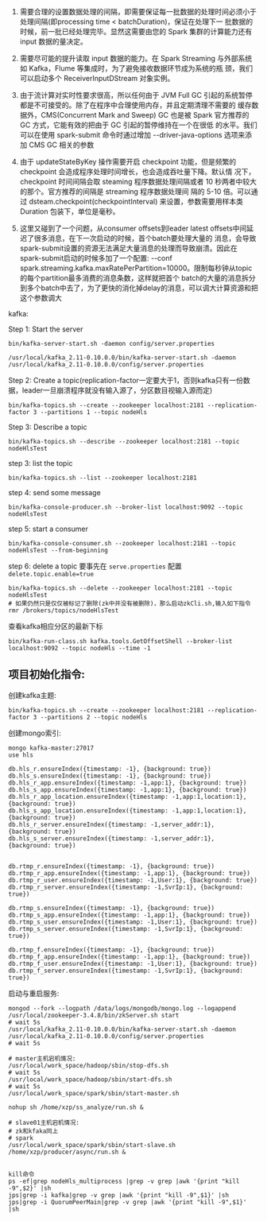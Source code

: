 ﻿1. 需要合理的设置数据处理的间隔，即需要保证每一批数据的处理时间必须小于处理间隔(即processing time < batchDuration)，保证在处理下一
   批数据的时候，前一批已经处理完毕。显然这需要由您的 Spark 集群的计算能力还有 input 数据的量决定。

2. 需要尽可能的提升读取 input 数据的能力。在 Spark Streaming 与外部系统如 Kafka，Flume 等集成时，为了避免接收数据环节成为系统的瓶
   颈，我们可以启动多个 ReceiverInputDStream 对象实例。

4. 由于流计算对实时性要求很高，所以任何由于 JVM Full GC 引起的系统暂停都是不可接受的。除了在程序中合理使用内存，并且定期清理不需要的
   缓存数据外，CMS(Concurrent Mark and Sweep) GC 也是被 Spark 官方推荐的 GC 方式，它能有效的把由于 GC 引起的暂停维持在一个在很低
   的水平。我们可以在使用 spark-submit 命令时通过增加 --driver-java-options 选项来添加 CMS GC 相关的参数

5. 由于 updateStateByKey 操作需要开启 checkpoint 功能，但是频繁的 checkpoint 会造成程序处理时间增长，也会造成吞吐量下降。默认情
   况下，checkpoint 时间间隔会取 steaming 程序数据处理间隔或者 10 秒两者中较大的那个。官方推荐的间隔是 streaming 程序数据处理间
   隔的 5-10 倍。可以通过 dsteam.checkpoint(checkpointInterval) 来设置，参数需要用样本类 Duration 包装下，单位是毫秒。


6. 这里又碰到了一个问题，从consumer offsets到leader latest offsets中间延迟了很多消息，在下一次启动的时候，首个batch要处理大量的
   消息，会导致spark-submit设置的资源无法满足大量消息的处理而导致崩溃。因此在spark-submit启动的时候多加了一个配置:
   --conf spark.streaming.kafka.maxRatePerPartition=10000。限制每秒钟从topic的每个partition最多消费的消息条数，这样就把首个
   batch的大量的消息拆分到多个batch中去了，为了更快的消化掉delay的消息，可以调大计算资源和把这个参数调大


kafka:

Step 1: Start the server
```
bin/kafka-server-start.sh -daemon config/server.properties

/usr/local/kafka_2.11-0.10.0.0/bin/kafka-server-start.sh -daemon /usr/local/kafka_2.11-0.10.0.0/config/server.properties
```
Step 2: Create a topic(replication-factor一定要大于1，否则kafka只有一份数据，leader一旦崩溃程序就没有输入源了，分区数目视输入源而定)
```
bin/kafka-topics.sh --create --zookeeper localhost:2181 --replication-factor 3 --partitions 1 --topic nodeHls
```
Step 3: Describe a topic
```
bin/kafka-topics.sh --describe --zookeeper localhost:2181 --topic nodeHlsTest
```
step 3: list the topic
```
bin/kafka-topics.sh --list --zookeeper localhost:2181
```
step 4: send some message
```
bin/kafka-console-producer.sh --broker-list localhost:9092 --topic nodeHlsTest
```
step 5: start a consumer
```
bin/kafka-console-consumer.sh --zookeeper localhost:2181 --topic nodeHlsTest --from-beginning
```
step 6: delete a topic
要事先在 `serve.properties` 配置 `delete.topic.enable=true`
```
bin/kafka-topics.sh --delete --zookeeper localhost:2181 --topic nodeHlsTest
# 如果仍然只是仅仅被标记了删除(zk中并没有被删除)，那么启动zkCli.sh,输入如下指令
rmr /brokers/topics/nodeHlsTest
```
查看kafka相应分区的最新下标
```
bin/kafka-run-class.sh kafka.tools.GetOffsetShell --broker-list localhost:9092 --topic nodeHls --time -1
```

## 项目初始化指令:
创建kafka主题:
```
bin/kafka-topics.sh --create --zookeeper localhost:2181 --replication-factor 3 --partitions 2 --topic nodeHls
```

创建mongo索引:
```
mongo kafka-master:27017
use hls

db.hls_r.ensureIndex({timestamp: -1}, {background: true})
db.hls_s.ensureIndex({timestamp: -1}, {background: true})
db.hls_r_app.ensureIndex({timestamp: -1,app:1}, {background: true})
db.hls_s_app.ensureIndex({timestamp: -1,app:1}, {background: true})
db.hls_r_app_location.ensureIndex({timestamp: -1,app:1,location:1}, {background: true})
db.hls_s_app_location.ensureIndex({timestamp: -1,app:1,location:1}, {background: true})
db.hls_r_server.ensureIndex({timestamp: -1,server_addr:1}, {background: true})
db.hls_s_server.ensureIndex({timestamp: -1,server_addr:1}, {background: true})


db.rtmp_r.ensureIndex({timestamp: -1}, {background: true})
db.rtmp_r_app.ensureIndex({timestamp: -1,app:1}, {background: true})
db.rtmp_r_user.ensureIndex({timestamp: -1,User:1}, {background: true})
db.rtmp_r_server.ensureIndex({timestamp: -1,SvrIp:1}, {background: true})

db.rtmp_s.ensureIndex({timestamp: -1}, {background: true})
db.rtmp_s_app.ensureIndex({timestamp: -1,app:1}, {background: true})
db.rtmp_s_user.ensureIndex({timestamp: -1,User:1}, {background: true})
db.rtmp_s_server.ensureIndex({timestamp: -1,SvrIp:1}, {background: true})

db.rtmp_f.ensureIndex({timestamp: -1}, {background: true})
db.rtmp_f_app.ensureIndex({timestamp: -1,app:1}, {background: true})
db.rtmp_f_user.ensureIndex({timestamp: -1,User:1}, {background: true})
db.rtmp_f_server.ensureIndex({timestamp: -1,SvrIp:1}, {background: true})

```

启动与重启服务:
```
mongod --fork --logpath /data/logs/mongodb/mongo.log --logappend
/usr/local/zookeeper-3.4.8/bin/zkServer.sh start
# wait 5s
/usr/local/kafka_2.11-0.10.0.0/bin/kafka-server-start.sh -daemon /usr/local/kafka_2.11-0.10.0.0/config/server.properties
# wait 5s

# master主机宕机情况:
/usr/local/work_space/hadoop/sbin/stop-dfs.sh
# wait 5s
/usr/local/work_space/hadoop/sbin/start-dfs.sh
# wait 5s
/usr/local/work_space/spark/sbin/start-master.sh

nohup sh /home/xzp/ss_analyze/run.sh &

# slave01主机宕机情况:
# zk和kfaka同上
# spark
/usr/local/work_space/spark/sbin/start-slave.sh
/home/xzp/producer/async/run.sh &


kill命令
ps -ef|grep nodeHls_multiprocess |grep -v grep |awk '{print "kill -9",$2}' |sh
jps|grep -i kafka|grep -v grep |awk '{print "kill -9",$1}' |sh
jps|grep -i QuorumPeerMain|grep -v grep |awk '{print "kill -9",$1}' |sh
```